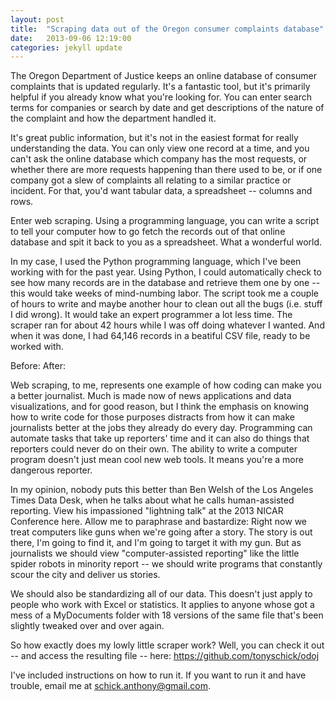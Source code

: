 ```yaml
---
layout: post
title:  "Scraping data out of the Oregon consumer complaints database"
date:   2013-09-06 12:19:00
categories: jekyll update
---
```


The Oregon Department of Justice keeps an online database of consumer complaints that is updated regularly. It's a fantastic tool, but it's primarily helpful if you already know what you're looking for. You can enter search terms for companies or search by date and get descriptions of the nature of the complaint and how the department handled it.

It's great public information, but it's not in the easiest format for really understanding the data. You can only view one record at a time, and you can't ask the online database which company has the most requests, or whether there are more requests happening than there used to be, or if one company got a slew of complaints all relating to a similar practice or incident. For that, you'd want tabular data, a spreadsheet -- columns and rows.

Enter web scraping. Using a programming language, you can write a script to tell your computer how to go fetch the records out of that online database and spit it back to you as a spreadsheet. What a wonderful world.

In my case, I used the Python programming language, which I've been working with for the past year. Using Python, I could automatically check to see how many records are in the database and retrieve them one by one -- this would take weeks of mind-numbing labor. The script took me a couple of hours to write and maybe another hour to clean out all the bugs (i.e. stuff I did wrong). It would take an expert programmer a lot less time. The scraper ran for about 42 hours while I was off doing whatever I wanted. And when it was done, I had 64,146 records in a beatiful CSV file, ready to be worked with.

Before:                          After:


Web scraping, to me, represents one example of how coding can make you a better journalist. Much is made now of news applications and data visualizations, and for good reason, but I think the emphasis on knowing how to write code for those purposes distracts from how it can make journalists better at the jobs they already do every day. Programming can automate tasks that take up reporters' time and it can also do things that reporters could never do on their own. The ability to write a computer program doesn't just mean cool new web tools. It means you're a more dangerous reporter.

In my opinion, nobody puts this better than Ben Welsh of the Los Angeles Times Data Desk, when he talks about what he calls human-assisted reporting. View his impassioned "lightning talk" at the 2013 NICAR Conference here. Allow me to paraphrase and bastardize: Right now we treat computers like guns when we're going after a story. The story is out there, I'm going to find it, and I'm going to target it with my gun. But as journalists we should view "computer-assisted reporting" like the little spider robots in minority report -- we should write programs that constantly scour the city and deliver us stories. 

We should also be standardizing all of our data. This doesn't just apply to people who work with Excel or statistics. It applies to anyone whose got a mess of a MyDocuments folder with 18 versions of the same file that's been slightly tweaked over and over again. 

So how exactly does my lowly little scraper work? Well, you can check it out -- and access the resulting file -- here: https://github.com/tonyschick/odoj

I've included instructions on how to run it. If you want to run it and have trouble, email me at schick.anthony@gmail.com.